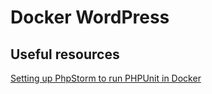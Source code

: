 # Docker WordPress

## Useful resources

[Setting up PhpStorm to run PHPUnit in Docker](https://amandoabreu.com/wrote/setting-up-phpstorm-to-run-phpunit-tests-inside-an-already-running-docker-container/)

